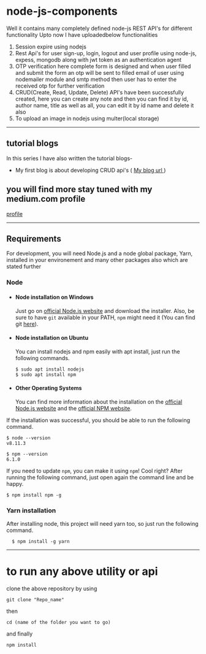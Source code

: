 # node-js-components
Well it contains many completely defined node-js REST API's for different functionality
Upto now I have uploadedbelow functionalities

1. Session expire using nodejs
2. Rest Api's for user sign-up, login, logout and user profile using node-js, expess, mongodb along with jwt token as an authentication agent
3. OTP verification here complete form is designed and when user filled and submit the form an otp will be sent to filled email of user using nodemailer module and smtp method 
then user has to enter the received otp for further verification
4. CRUD(Create, Read, Update, Delete) API's have been successfully created, here you can create any note and then you can find it by id, author name, title as well as all, you can edit it by id name and delete it also
5. To upload an image in nodejs using multer(local storage)
---
## tutorial blogs
In this series I have also written the tutorial blogs-
* My first blog is about developing CRUD api's 
( [My blog url ](https://medium.com/@sarthakmittal1461/to-make-restful-crud-apis-with-node-js-express-and-mongodb-5e76a7d2d8fe) )

## you will find more stay tuned with my medium.com profile 
[profile](https://medium.com/@sarthakmittal1461)

---
## Requirements

For development, you will need Node.js and a node global package, Yarn, installed in your environement and many other packages also which are stated further

### Node
- #### Node installation on Windows

  Just go on [official Node.js website](https://nodejs.org/) and download the installer.
Also, be sure to have `git` available in your PATH, `npm` might need it (You can find git [here](https://git-scm.com/)).

- #### Node installation on Ubuntu

  You can install nodejs and npm easily with apt install, just run the following commands.

      $ sudo apt install nodejs
      $ sudo apt install npm

- #### Other Operating Systems
  You can find more information about the installation on the [official Node.js website](https://nodejs.org/) and the [official NPM website](https://npmjs.org/).

If the installation was successful, you should be able to run the following command.

    $ node --version
    v8.11.3

    $ npm --version
    6.1.0

If you need to update `npm`, you can make it using `npm`! Cool right? After running the following command, just open again the command line and be happy.

    $ npm install npm -g

###
### Yarn installation
  After installing node, this project will need yarn too, so just run the following command.

      $ npm install -g yarn

---


# to run any above utility or api
clone the above repository by using 
```
git clone "Repo_name"
```
then
```
cd (name of the folder you want to go)
```
and finally
```
npm install
```
